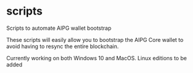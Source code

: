 # scripts
Scripts to automate AIPG wallet bootstrap

These scripts will easily allow you to bootstrap the AIPG Core wallet to avoid having to resync the entire blockchain.

Currently working on both Windows 10 and MacOS. Linux editions to be added

